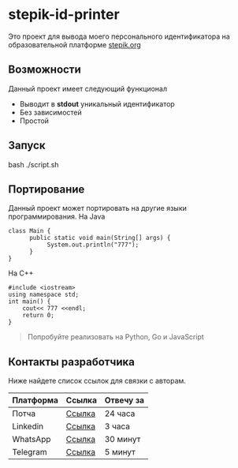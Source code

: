 # **stepik-id-printer**
Это проект для вывода моего персонального идентификатора на образовательной платформе [stepik.org](https://stepik.org)

## **Возможности**
Данный проект имеет следующий функционал

* Выводит в **stdout** уникальный идентификатор
* Без зависимостей
* Простой

## **Запуск**

bash ./script.sh

## **Портирование**

Данный проект может портировать на другие языки программирования.
На Java

```
class Main {
      public static void main(String[] args) {
           System.out.println("777");
      }
}
```

На C++
```
#include <iostream>
using namespace std;
int main() {
    cout<< 777 <<endl;
    return 0;
}
```
> Попробуйте реализовать на Python, Go и JavaScript

## **Контакты разработчика**
Ниже найдете список ссылок для связки с авторам.

| **Платформа**|**Ссылка**                           | **Отвечу за**| 
|--------------|-------------------------------------|--------------|
| Потча        |[Ссылка](https://google.com)         | 24 часа      |
|  Linkedin    |[Ссылка](https://ru.linkedin.com)    | 3 часа       |
|  WhatsApp    |[Ссылка](https://web.whatsapp.com)   | 30 минут     | 
| Telegram     |[Ссылка](https://web.telegram.org/a/)| 5 минут      |
     
